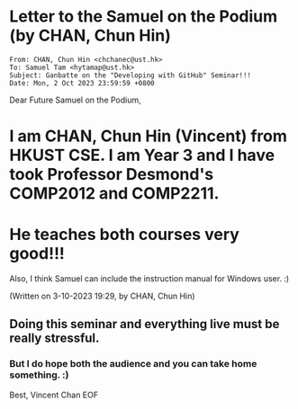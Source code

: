
# Letter to the Samuel on the Podium (by CHAN, Chun Hin)
```
From: CHAN, Chun Hin <chchanec@ust.hk>
To: Samuel Tam <hytamap@ust.hk>
Subject: Ganbatte on the "Developing with GitHub" Seminar!!!
Date: Mon, 2 Oct 2023 23:59:59 +0800
```

Dear Future Samuel on the Podium,

# I am CHAN, Chun Hin (Vincent) from HKUST CSE. I am Year 3 and I have took Professor Desmond's COMP2012 and COMP2211. 
# He teaches both courses very good!!!

Also, I think Samuel can include the instruction manual for Windows user. :)

(Written on 3-10-2023 19:29, by CHAN, Chun Hin)

## Doing this seminar and everything live must be really stressful.
### But I do hope both the audience and you can take home something. :)



Best,
Vincent Chan
EOF
